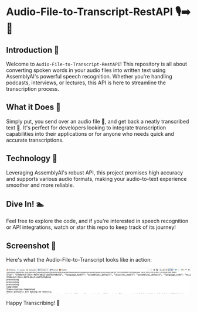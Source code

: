 # Audio-File-to-Transcript-RestAPI 🎙️➡️📝

## Introduction 🌟
Welcome to `Audio-File-to-Transcript-RestAPI`! This repository is all about converting spoken words in your audio files into written text using AssemblyAI's powerful speech recognition. Whether you're handling podcasts, interviews, or lectures, this API is here to streamline the transcription process.

## What it Does 🚀
Simply put, you send over an audio file 🎵, and get back a neatly transcribed text 📄. It's perfect for developers looking to integrate transcription capabilities into their applications or for anyone who needs quick and accurate transcriptions.

## Technology 🧠
Leveraging AssemblyAI's robust API, this project promises high accuracy and supports various audio formats, making your audio-to-text experience smoother and more reliable.

## Dive In! 🏊
Feel free to explore the code, and if you're interested in speech recognition or API integrations, watch or star this repo to keep track of its journey!

## Screenshot 📸
Here's what the Audio-File-to-Transcript looks like in action:

![Screenshot of Audio-File-to-Transcript](Screenshot-Output.png)


Happy Transcribing! 🎉
